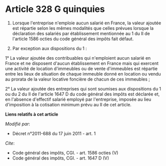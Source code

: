 # Article 328 G quinquies

1. Lorsque l'entreprise n'emploie aucun salarié en France, la valeur ajoutée est répartie selon les mêmes modalités que
celles prévues lorsque la déclaration des salariés par établissement mentionnée au 1 du II de l'article 1586 octies du code
général des impôts fait défaut. 

2. Par exception aux dispositions du 1 : 

1° La valeur ajoutée des contribuables qui n'emploient aucun salarié en France et ne disposent d'aucun établissement en
France mais qui exercent une activité de location d'immeubles ou de vente d'immeubles est répartie entre les lieux de
situation de chaque immeuble donné en location ou vendu au prorata de la valeur locative foncière de chacun de ces
immeubles ; 

2° La valeur ajoutée des entreprises qui sont soumises aux dispositions du 1 ou du 2 du II de l'article 1647 D du code
général des impôts est déclarée et, en l'absence d'effectif salarié employé par l'entreprise, imposée au lieu d'imposition à
la cotisation minimum prévu au II de cet article.

**Liens relatifs à cet article**

_Modifié par_:

  - Décret n°2011-688 du 17 juin 2011 - art. 1

_Cite_:

  - Code général des impôts, CGI. - art. 1586 octies (V)
  - Code général des impôts, CGI. - art. 1647 D (V)
